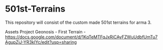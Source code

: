 # 501st-Terrains
This repository will consist of the custom made 501st terrains for arma 3.


Assets
Project Geonosis - First Terrain - https://docs.google.com/document/d/1KqTeMTFqJxRiCAyFZWuUdbfUmTu7AgupZjJ-YR3kIYc/edit?usp=sharing
